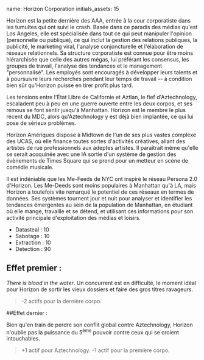 name: Horizon Corporation
initials_assets: 15

Horizon est la petite dernière des AAA, entrée à la cour corporatiste dans les tumultes qui ont suivi le crash. Basée dans ce paradis des médias qu'est Los Angeles, elle est spécialisée dans tout ce qui peut manipuler l'opinion (personnelle ou publique), ce qui inclut la gestion des relations publiques, la publicité, le marketing viral, l'analyse conjoncturelle et l'élaboration de réseaux relationnels. Sa structure corporatiste est connue pour être moins hiérarchisée que celle des autres mégas, lui préférant les consensus, les groupes de travail, l'analyse des tendances et le management "personnalisé". Les employés sont encouragés à développer leurs talents et à poursuivre leurs recherches pendant leur temps de travail -- à condition  bien sûr qu'Horizon puisse en tirer profit plus tard.

Les tensions entre l'État Libre de Californie et Aztlan, le fief d'Aztechnology, escaladent peu à peu en une guerre ouverte entre les deux corpos, et ses remous se font sentir jusqu'à Manhattan. Horizon est le membre le plus récent du MDC, alors qu'Aztechnology y est déjà bien implantée, ce qui lui pose de sérieux problèmes.

Horizon Amériques dispose à Midtown de l'un de ses plus vastes complexe des UCAS, où elle finance toutes sortes d'activités créatives, allant des artistes de rue professionnels aux adeptes artistes. Il paraîtrait même qu'elle se serait acoquinée avec une IA sortie d'un système de gestion des évènements de Times Square qui se prend pour un metteur en scène de comédie musicale.

Il est indéniable que les Me-Feeds de NYC ont inspiré le réseau Persona 2.0 d'Horizon. Les Me-Deeds sont moins populaires à Manhattan qu'à LA, mais Horizon a toutefois vite remarqué le potentiel de ces réseaux en termes de données. Ses systèmes tournent jour et nuit pour analyser et identifier les tendances émergentes au sein de la population de Manhattan, en étudiant où elle mange, travaille et se détend, et utilisant ces informations pour son activité principale d'exploitation des médias et loisirs.
 
* Datasteal : 10
* Sabotage : 10 
* Extraction : 10
* Detection : 90

## Effet premier : 

*There is blood in the water*. Un concurrent est en difficulté, le moment idéal pour Horizon de sortir les vieux dossiers et faire des gros titres ravageurs.

>-2 actifs pour la dernière corpo.

##Effet dernier :

Bien qu'en train de perdre son conflit global contre Aztechnology, Horizon n'oublie pas la puissance du 5<sup>ème</sup> pouvoir contre ceux qui se croient intouchables.

>+1 actif pour Aztechnology.
>-1 actif pour la première corpo.
